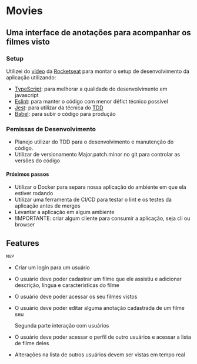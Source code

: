 # Movies

## Uma interface de anotações para acompanhar os filmes visto

### Setup
Utilizei do [vídeo](https://www.youtube.com/watch?v=rCeGfFk-uCk) da [Rocketseat](https://www.youtube.com/channel/UCSfwM5u0Kce6Cce8_S72olg) para montar o setup de desenvolvimento da aplicação utilizando:
 - [TypeScript](https://www.typescriptlang.org/): para melhorar a qualidade do desenvolvimento em javascript
 - [Eslint](https://eslint.org/): para manter o código com menor défict técnico possível
 - [Jest](https://jestjs.io/pt-BR/): para utilizar da técnica do [TDD](https://www.techlise.com.br/blog/tudo-o-que-voce-precisa-saber-sobre-tdd/#:~:text=TDD%20%C3%A9%20a%20sigla%20para,de%20desenvolvimento%20muito%20comum%20atualmente.&text=O%20objetivo%20%C3%A9%20desenvolver%20uma,est%C3%A1%20pronta%20para%20ser%20implementada.)
 - [Babel](https://babeljs.io/): para subir o código para produção

### Pemissas de Desenvolvimento
 - Planejo utilizar do TDD para o desenvolvimento e manutenção do código. 
 - Utilizar de versionamento Major.patch.minor no git para controlar as versões do código

#### Próximos passos
 - Utilizar o Docker para separa nossa aplicação do ambiente em que ela estiver rodando
 - Utilizar uma ferramenta de CI/CD para testar o lint e os testes da aplicação antes de merges
 - Levantar a aplicação em algum ambiente
 - !IMPORTANTE: criar algum cliente para consumir a aplicação, seja cli ou browser

## Features
    MVP
 - Criar um login para um usuário
 - O usuário deve poder cadastrar um filme que ele assistiu e adicionar descrição, língua e características do filme
 - O usuário deve poder acessar os seu filmes vistos
 - O usuário deve poder editar alguma anotação cadastrada de um filme seu

    Segunda parte interação com usuários
 - O usuário deve poder acessar o perfil de outro usuários e acessar a lista de filme deles
 - Alterações na lista de outros usuários devem ser vistas em tempo real

